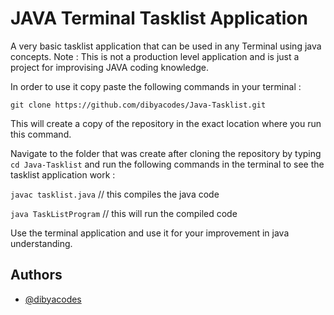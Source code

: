 
# JAVA Terminal Tasklist Application

A very basic tasklist application that can be used in any Terminal using java concepts. Note : This is not a production level application and is just a project for improvising JAVA coding knowledge.

In order to use it copy paste the following commands in your terminal :



`git clone https://github.com/dibyacodes/Java-Tasklist.git`

This will create a copy of the repository in the exact location where you run this command.

Navigate to the folder that was create after cloning the repository by typing `cd Java-Tasklist` and run the following commands in the terminal to see the tasklist application work :

`javac tasklist.java` // this compiles the java code

`java TaskListProgram`  // this will run the compiled code

Use the terminal application and use it for your improvement in java understanding.



## Authors

- [@dibyacodes](https://www.github.com/dibyacodes)

